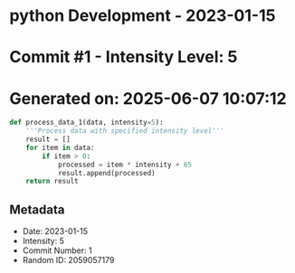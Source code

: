 ﻿# python Development - 2023-01-15
# Commit #1 - Intensity Level: 5
# Generated on: 2025-06-07 10:07:12
```python
def process_data_1(data, intensity=5):
    '''Process data with specified intensity level'''
    result = []
    for item in data:
        if item > 0:
            processed = item * intensity + 65
            result.append(processed)
    return result
```
## Metadata
- Date: 2023-01-15
- Intensity: 5
- Commit Number: 1
- Random ID: 2059057179
